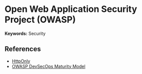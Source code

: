 # Open Web Application Security Project (OWASP)

<!--
https://github.com/sh377c0d3/Payloads
https://linkedin.com/learning/paths/master-the-owasp-top-10
-->

**Keywords:** Security

## References

- [HttpOnly](https://owasp.org/www-community/HttpOnly)
- [OWASP DevSecOps Maturity Model](https://dsomm.timo-pagel.de/)
